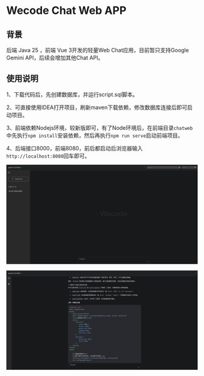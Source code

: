 # Wecode Chat Web APP

## 背景

后端 Java 25 ，前端 Vue 3开发的轻量Web Chat应用，目前暂只支持Google Gemini API，后续会增加其他Chat API。

## 使用说明

1、下载代码后，先创建数据库，并运行script.sql脚本。

2、可直接使用IDEA打开项目，刷新maven下载依赖，修改数据库连接后即可启动项目。

3、前端依赖Nodejs环境，较新版即可，有了Node环境后，在前端目录`chatweb`中先执行`npm install`安装依赖，然后再执行`npm run serve`启动前端项目。

4、后端接口8000，前端8080，前后都启动后浏览器输入`http://localhost:8080`回车即可。

![page1.jpg](page1.jpg)

![page2.jpg](page2.jpg)
